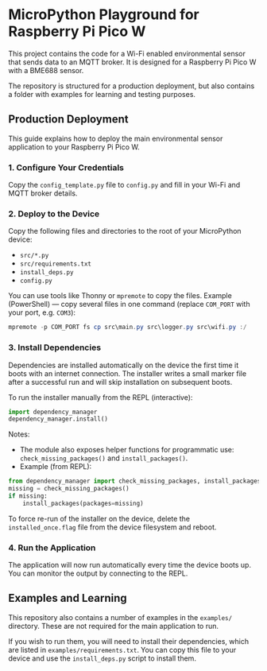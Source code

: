 # MicroPython Playground for Raspberry Pi Pico W

This project contains the code for a Wi-Fi enabled environmental sensor that sends data to an MQTT broker. It is designed for a Raspberry Pi Pico W with a BME688 sensor.

The repository is structured for a production deployment, but also contains a folder with examples for learning and testing purposes.

## Production Deployment

This guide explains how to deploy the main environmental sensor application to your Raspberry Pi Pico W.

### 1. Configure Your Credentials

Copy the `config_template.py` file to `config.py` and fill in your Wi-Fi and MQTT broker details.

### 2. Deploy to the Device

Copy the following files and directories to the root of your MicroPython device:

*   `src/*.py`
*   `src/requirements.txt`
*   `install_deps.py`
*   `config.py`

You can use tools like Thonny or `mpremote` to copy the files. Example (PowerShell) — copy several files in one command (replace `COM_PORT` with your port, e.g. `COM3`):

```powershell
mpremote -p COM_PORT fs cp src\main.py src\logger.py src\wifi.py :/
```

### 3. Install Dependencies

Dependencies are installed automatically on the device the first time it boots with an internet connection. The installer writes a small marker file after a successful run and will skip installation on subsequent boots.

To run the installer manually from the REPL (interactive):

```python
import dependency_manager
dependency_manager.install()
```

Notes:
- The module also exposes helper functions for programmatic use: `check_missing_packages()` and `install_packages()`.
- Example (from REPL):

```python
from dependency_manager import check_missing_packages, install_packages
missing = check_missing_packages()
if missing:
	install_packages(packages=missing)
```

To force re-run of the installer on the device, delete the `installed_once.flag` file from the device filesystem and reboot.

### 4. Run the Application

The application will now run automatically every time the device boots up. You can monitor the output by connecting to the REPL.

## Examples and Learning

This repository also contains a number of examples in the `examples/` directory. These are not required for the main application to run.

If you wish to run them, you will need to install their dependencies, which are listed in `examples/requirements.txt`. You can copy this file to your device and use the `install_deps.py` script to install them.
